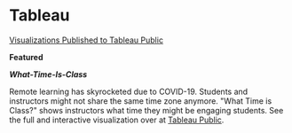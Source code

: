 # Tableau

[Visualizations Published to Tableau Public](https://public.tableau.com/profile/mitzi.bandera#!/)

<b> Featured 
<p>
<i>What-Time-Is-Class</b></i>

Remote learning has skyrocketed due to COVID-19. Students and instructors might not share the same time zone anymore. "What Time is Class?" shows instructors what time they might be engaging students. See the full and interactive visualization over at [Tableau Public](https://public.tableau.com/profile/mitzi.bandera#!/vizhome/WhatTimeisClass/WhatTimeisClass?publish=yes).
